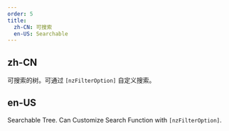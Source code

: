 ```yaml
---
order: 5
title:
  zh-CN: 可搜索
  en-US: Searchable
---
```


## zh-CN

可搜索的树。可通过 `[nzFilterOption]` 自定义搜索。

## en-US

Searchable Tree. Can Customize Search Function with `[nzFilterOption]`.